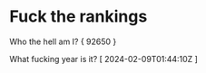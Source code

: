 # Fuck the rankings

Who the hell am I?
{ 92650 }

What fucking year is it?
[ 2024-02-09T01:44:10Z ]
